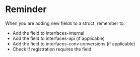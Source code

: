 # Reminder
When you are adding new fields to a struct, remember to:
* Add the field to interfaces-internal
* Add the field to interfaces-api (if applicable)
* Add the field to interfaces-conv conversions (if applicable)
* Check if registration requires the field